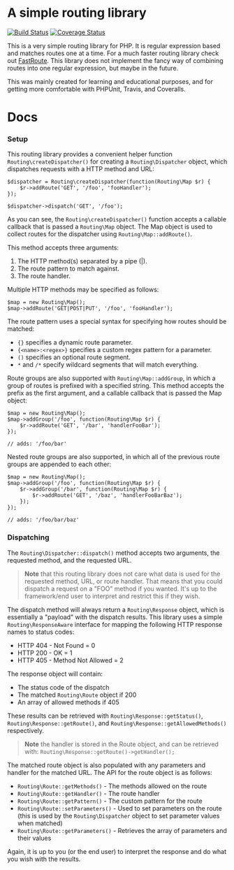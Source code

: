 # A simple routing library
[![Build Status](https://travis-ci.org/timothyfisherdev/routing.svg?branch=master)](https://travis-ci.org/timothyfisherdev/routing) [![Coverage Status](https://coveralls.io/repos/github/timothyfisherdev/routing/badge.svg?branch=master)](https://coveralls.io/github/timothyfisherdev/routing?branch=master)

This is a very simple routing library for PHP. It is regular expression based and matches routes one at a time. For a much faster routing library check out [FastRoute](https://github.com/nikic/FastRoute). This library does not implement the fancy way of combining routes into one regular expression, but maybe in the future.

This was mainly created for learning and educational purposes, and for getting more comfortable with PHPUnit, Travis, and Coveralls.


# Docs
### Setup
This routing library provides a convenient helper function `Routing\createDispatcher()` for creating a `Routing\Dispatcher` object, which dispatches requests with a HTTP method and URL:

    $dispatcher = Routing\createDispatcher(function(Routing\Map $r) {
		$r->addRoute('GET', '/foo', 'fooHandler');
	});
	
	$dispatcher->dispatch('GET', '/foo');

As you can see, the `Routing\createDispatcher()` function accepts a callable callback that is passed a `Routing\Map` object. The Map object is used to collect routes for the dispatcher using `Routing\Map::addRoute()`.

This method accepts three arguments:

 1. The HTTP method(s) separated by a pipe (|).
 2. The route pattern to match against.
 3. The route handler.

Multiple HTTP methods may be specified as follows:

    $map = new Routing\Map();
    $map->addRoute('GET|POST|PUT', '/foo', 'fooHandler');
The route pattern uses a special syntax for specifying how routes should be matched:

 -  `{}` specifies a dynamic route parameter.
 - `{<name>:<regex>}` specifies a custom regex pattern for a parameter.
 - `()` specifies an optional route segment.
 - `*` and `/*` specify wildcard segments that will match everything.

Route groups are also supported with `Routing\Map::addGroup`, in which a group of routes is prefixed with a specified string. This method accepts the prefix as the first argument, and a callable callback that is passed the Map object:

    $map = new Routing\Map();
    $map->addGroup('/foo', function(Routing\Map $r) {
		$r->addRoute('GET', '/bar', 'handlerFooBar');
	});

	// adds: '/foo/bar'
Nested route groups are also supported, in which all of the previous route groups are appended to each other:

    $map = new Routing\Map();
    $map->addGroup('/foo', function(Routing\Map $r) {
	    $r->addGroup('/bar', function(Routing\Map $r) {
		    $r->addRoute('GET', '/baz', 'handlerFooBarBaz');
	    });
    });

	// adds: '/foo/bar/baz'
### Dispatching
The `Routing\Dispatcher::dispatch()` method accepts two arguments, the requested method, and the requested URL.
> **Note** that this routing library does not care what data is used for the requested method, URL, or route handler. That means that you could dispatch a request on a "FOO" method if you wanted. It's up to the framework/end user to interpret and restrict this if they wish.

The dispatch method will always return a `Routing\Response` object, which is essentially a "payload" with the dispatch results. This library uses a simple `Routing\ResponseAware` interface for mapping the following HTTP response names to status codes:

 - HTTP 404 - Not Found = 0
 - HTTP 200 - OK = 1
 - HTTP 405 - Method Not Allowed = 2

The response object will contain:

 - The status code of the dispatch
 - The matched `Routing\Route` object if 200
 - An array of allowed methods if 405

These results can be retrieved with `Routing\Response::getStatus()`, `Routing\Response::getRoute()`, and `Routing\Response::getAllowedMethods()` respectively.

> **Note** the handler is stored in the Route object, and can be retrieved with: `Routing\Response::getRoute()->getHandler();`

The matched route object is also populated with any parameters and handler for the matched URL. The API for the route object is as follows:

 - `Routing\Route::getMethods()` - The methods allowed on the route
 - `Routing\Route::getHandler()` - The route handler
 - `Routing\Route::getPattern()` - The custom pattern for the route
 - `Routing\Route::setParameters()` - Used to set parameters on the route (this is used by the `Routing\Dispatcher` object to set parameter values when matched)
 - `Routing\Route::getParameters()` - Retrieves the array of parameters and their values

Again, it is up to you (or the end user) to interpret the response and do what you wish with the results.
